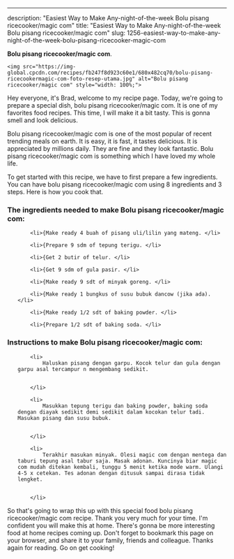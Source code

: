 ---
description: "Easiest Way to Make Any-night-of-the-week Bolu pisang ricecooker/magic com"
title: "Easiest Way to Make Any-night-of-the-week Bolu pisang ricecooker/magic com"
slug: 1256-easiest-way-to-make-any-night-of-the-week-bolu-pisang-ricecooker-magic-com

<p>
	<strong>Bolu pisang ricecooker/magic com</strong>. 
	
</p>
<p>
	
	<img src="https://img-global.cpcdn.com/recipes/fb247f8d923c60e1/680x482cq70/bolu-pisang-ricecookermagic-com-foto-resep-utama.jpg" alt="Bolu pisang ricecooker/magic com" style="width: 100%;">
	
	
</p>
<p>
	Hey everyone, it's Brad, welcome to my recipe page. Today, we're going to prepare a special dish, bolu pisang ricecooker/magic com. It is one of my favorites food recipes. This time, I will make it a bit tasty. This is gonna smell and look delicious.
</p>
	
<p>
	Bolu pisang ricecooker/magic com is one of the most popular of recent trending meals on earth. It is easy, it is fast, it tastes delicious. It is appreciated by millions daily. They are fine and they look fantastic. Bolu pisang ricecooker/magic com is something which I have loved my whole life.
</p>
<p>
	
</p>

<p>
To get started with this recipe, we have to first prepare a few ingredients. You can have bolu pisang ricecooker/magic com using 8 ingredients and 3 steps. Here is how you cook that.
</p>

<h3>The ingredients needed to make Bolu pisang ricecooker/magic com:</h3>

<ol>
	
		<li>{Make ready 4 buah of pisang uli/lilin yang mateng. </li>
	
		<li>{Prepare 9 sdm of tepung terigu. </li>
	
		<li>{Get 2 butir of telur. </li>
	
		<li>{Get 9 sdm of gula pasir. </li>
	
		<li>{Make ready 9 sdt of minyak goreng. </li>
	
		<li>{Make ready 1 bungkus of susu bubuk dancow (jika ada). </li>
	
		<li>{Make ready 1/2 sdt of baking powder. </li>
	
		<li>{Prepare 1/2 sdt of baking soda. </li>
	
</ol>
<p>
	
</p>

<h3>Instructions to make Bolu pisang ricecooker/magic com:</h3>

<ol>
	
		<li>
			Haluskan pisang dengan garpu. Kocok telur dan gula dengan garpu asal tercampur n mengembang sedikit.
			
			
		</li>
	
		<li>
			Masukkan tepung terigu dan baking powder, baking soda dengan diayak sedikit demi sedikit dalam kocokan telur tadi. Masukan pisang dan susu bubuk.
			
			
		</li>
	
		<li>
			Terakhir masukan minyak. Olesi magic com dengan mentega dan taburi tepung asal tabur saja. Masak adonan. Kuncinya biar magic com mudah ditekan kembali, tunggu 5 menit ketika mode warm. Ulangi 4-5 x cetekan. Tes adonan dengan ditusuk sampai dirasa tidak lengket.
			
			
		</li>
	
</ol>

<p>
	
</p>

<p>
	So that's going to wrap this up with this special food bolu pisang ricecooker/magic com recipe. Thank you very much for your time. I'm confident you will make this at home. There's gonna be more interesting food at home recipes coming up. Don't forget to bookmark this page on your browser, and share it to your family, friends and colleague. Thanks again for reading. Go on get cooking!
</p>
